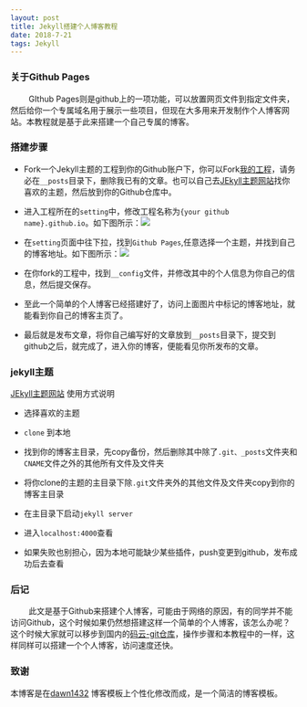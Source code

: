 ```yaml
---
layout: post
title: Jekyll搭建个人博客教程
date: 2018-7-21
tags: Jekyll
---
```

### 关于Github Pages
&emsp;&emsp; GIthub Pages则是github上的一项功能，可以放置网页文件到指定文件夹，然后给你一个专属域名用于展示一些项目，但现在大多用来开发制作个人博客网站。本教程就是基于此来搭建一个自己专属的博客。  

### 搭建步骤  

- Fork一个Jekyll主题的工程到你的Github账户下，你可以Fork[我的工程](https://github.com/byeluliangwei/byeluliangwei.github.io)，请务必在`__posts`目录下，删除我已有的文章。也可以自己去[JEkyll主题网站](http://jekyllthemes.org)找你喜欢的主题，然后放到你的Github仓库中。  

- 进入工程所在的`setting`中，修改工程名称为`{your github name}.github.io`。如下图所示：![](/images/readme/step1.png)  

- 在`setting`页面中往下拉，找到`Github Pages`,任意选择一个主题，并找到自己的博客地址。如下图所示：![](/images/readme/step2.png)  

- 在你fork的工程中，找到`__config`文件，并修改其中的个人信息为你自己的信息，然后提交保存。

- 至此一个简单的个人博客已经搭建好了，访问上面图片中标记的博客地址，就能看到你自己的博客主页了。  

- 最后就是发布文章，将你自己编写好的文章放到`__posts`目录下，提交到github之后，就完成了，进入你的博客，便能看见你所发布的文章。

### jekyll主题

[JEkyll主题网站](http://jekyllthemes.org) 使用方式说明
- 选择喜欢的主题  

- `clone` 到本地

- 找到你的博客主目录，先copy备份，然后删除其中除了`.git、_posts`文件夹和`CNAME`文件之外的其他所有文件及文件夹

- 将你clone的主题的主目录下除`.git`文件夹外的其他文件及文件夹copy到你的博客主目录

- 在主目录下启动`jekyll server`

- 进入`localhost:4000`查看

- 如果失败也别担心，因为本地可能缺少某些插件，push变更到github，发布成功后去查看  

### 后记
&emsp;&emsp; 此文是基于Github来搭建个人博客，可能由于网络的原因，有的同学并不能访问Github，这个时候如果仍然想搭建这样一个简单的个人博客，该怎么办呢？这个时候大家就可以移步到国内的[码云-git仓库](https://gitee.com/)，操作步骤和本教程中的一样，这样同样可以搭建一个个人博客，访问速度还快。
### 致谢

本博客是在[dawn1432](dawn1432.github.io) 博客模板上个性化修改而成，是一个简洁的博客模板。
